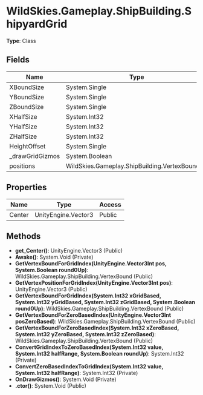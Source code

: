 ﻿# WildSkies.Gameplay.ShipBuilding.ShipyardGrid

**Type**: Class

## Fields

| Name | Type | Access |
|------|------|--------|
| XBoundSize | System.Single | Public |
| YBoundSize | System.Single | Public |
| ZBoundSize | System.Single | Public |
| XHalfSize | System.Int32 | Public |
| YHalfSize | System.Int32 | Public |
| ZHalfSize | System.Int32 | Public |
| HeightOffset | System.Single | Public |
| _drawGridGizmos | System.Boolean | Private |
| positions | WildSkies.Gameplay.ShipBuilding.VertexBound[,,] | Public |

## Properties

| Name | Type | Access |
|------|------|--------|
| Center | UnityEngine.Vector3 | Public |

## Methods

- **get_Center()**: UnityEngine.Vector3 (Public)
- **Awake()**: System.Void (Private)
- **GetVertexBoundForGridIndex(UnityEngine.Vector3Int pos, System.Boolean round0Up)**: WildSkies.Gameplay.ShipBuilding.VertexBound (Public)
- **GetVertexPositionForGridIndex(UnityEngine.Vector3Int pos)**: UnityEngine.Vector3 (Public)
- **GetVertexBoundForGridIndex(System.Int32 xGridBased, System.Int32 yGridBased, System.Int32 zGridBased, System.Boolean round0Up)**: WildSkies.Gameplay.ShipBuilding.VertexBound (Public)
- **GetVertexBoundForZeroBasedIndex(UnityEngine.Vector3Int posZeroBased)**: WildSkies.Gameplay.ShipBuilding.VertexBound (Public)
- **GetVertexBoundForZeroBasedIndex(System.Int32 xZeroBased, System.Int32 yZeroBased, System.Int32 zZeroBased)**: WildSkies.Gameplay.ShipBuilding.VertexBound (Public)
- **ConvertGridIndexToZeroBasedIndex(System.Int32 value, System.Int32 halfRange, System.Boolean roundUp)**: System.Int32 (Private)
- **ConvertZeroBasedIndexToGridIndex(System.Int32 value, System.Int32 halfRange)**: System.Int32 (Private)
- **OnDrawGizmos()**: System.Void (Private)
- **.ctor()**: System.Void (Public)

